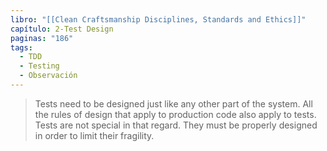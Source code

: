 ```yaml
---
libro: "[[Clean Craftsmanship Disciplines, Standards and Ethics]]"
capítulo: 2-Test Design
paginas: "186"
tags:
  - TDD
  - Testing
  - Observación
---
```

>Tests need to be designed just like any other part of the system. All the rules  of design that apply to production code also apply to tests. Tests are not  special in that regard. They must be properly designed in order to limit their  fragility. 
